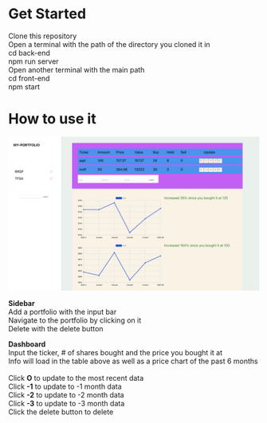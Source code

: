 # Get Started
Clone this repository <br/>
Open a terminal with the path of the directory you cloned it in <br/>
cd back-end <br/>
npm run server <br/>
Open another terminal with the main path<br/>
cd front-end <br/>
npm start <br/>

# How to use it

![image](https://github.com/albertnguyentran/my-portfolio/blob/main/myportfolio.png)

**Sidebar** <br/>
Add a portfolio with the input bar <br/>
Navigate to the portfolio by clicking on it <br/>
Delete with the delete button <br/>


**Dashboard** <br/>
Input the ticker, # of shares bought and the price you bought it at <br/>
Info will load in the table above as well as a price chart of the past 6 months <br/>
<br/>
Click **O** to update to the most recent data <br/>
Click **-1** to update to -1 month data <br/>
Click **-2** to update to -2 month data <br/>
Click **-3** to update to -3 month data <br/>
Click the delete button to delete
